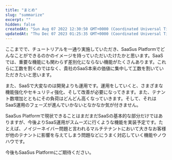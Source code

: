 ```yaml
---
title: "まとめ"
slug: "summarize"
excerpt: ""
hidden: false
createdAt: "Sun Aug 07 2022 12:30:50 GMT+0000 (Coordinated Universal Time)"
updatedAt: "Thu Dec 07 2023 01:25:35 GMT+0000 (Coordinated Universal Time)"
---
```

ここまでで、チュートリアルを一通り実施していただき、SaaSus Platformでどんなことができるのかのイメージを持っていただいたけたかと思います。SaaSでは、重要な機能にも関わらず差別化にならない機能がたくさんあります。これらに工数を割くのではなく、貴社のSaaS本来の価値に集中して工数を割いていただきたいと思います。

また、SaaSで大変なのは開発よりも運用です。運用をしていくと、さまざまな機能強化やセキュリティ強化、そして改善が必要になってきます。また、テナント数増加とともにその負荷はどんどん高くなっていきます。そして、それはSaaS運用のフェーズが進んでいかないとなかなか気が付きません。

SaaSus Platformで現状できることはまだまだSaaSの基本的な部分だけではありますが、今後よりSaaS運用がスムーズに行くような機能を実装予定です。たとえば、ノイジーネイバー問題と言われるマルチテナントにおいて大きなお客様が他のテナントに影響を与えてしまう問題などにうまく対応していく機能やノウハウです。

今後もSaaSus Platformにご期待ください。
